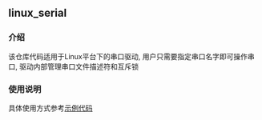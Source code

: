 ## linux_serial

### 介绍

该仓库代码适用于Linux平台下的串口驱动, 用户只需要指定串口名字即可操作串口, 驱动内部管理串口文件描述符和互斥锁

### 使用说明

具体使用方式参考[示例代码](https://github.com/hu-submodule-demo/linux_serial_demo)
